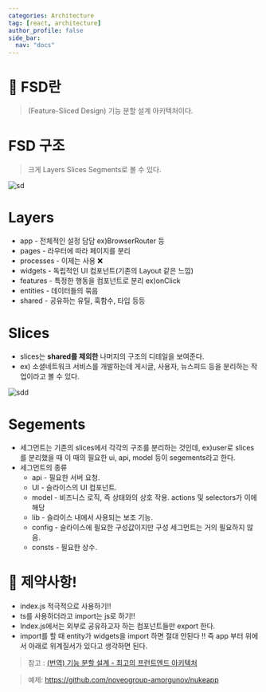 ```yaml
---
categories: Architecture
tag: [react, architecture]
author_profile: false
side_bar:
  nav: "docs"
---
```


# 🤔 FSD란

> (Feature-Sliced Design) 기능 분할 설계 아키텍처이다.

# FSD 구조

> 크게 Layers Slices Segments로 볼 수 있다.

![sd](https://github.com/chohyundon/chohyundon.github.io/assets/113508075/2ab59eac-5363-4d41-9563-52cd922af672)

# Layers

- app - 전체적인 설정 담담 ex)BrowserRouter 등
- pages - 라우터에 따라 페이지를 분리
- processes - 이제는 사용 ❌
- widgets - 독립적인 UI 컴포넌트(기존의 Layout 같은 느낌)
- features - 특정한 행동을 컴포넌트로 분리 ex)onClick
- entities - 데이터들의 묶음
- shared - 공유하는 유틸, 훅함수, 타입 등등

# Slices

- slices는 **shared를 제외한** 나머지의 구조의 디테일을 보여준다.
- ex) 소셜네트워크 서비스를 개발하는데 게시글, 사용자, 뉴스피드 등을 분리하는 작업이라고 볼 수 있다.

![sdd](https://github.com/chohyundon/chohyundon.github.io/assets/113508075/39966b60-170f-48c2-84c5-e33421c7f092)

# Segements

- 세그먼트는 기존의 slices에서 각각의 구조를 분리하는 것인데, ex)user로 slices를 분리했을 때 이 때의 필요한 ui, api, model 등이 segements라고 한다.
- 세그먼트의 종류
  - api - 필요한 서버 요청.
  - UI - 슬라이스의 UI 컴포넌트.
  - model - 비즈니스 로직, 즉 상태와의 상호 작용. actions 및 selectors가 이에 해당
  - lib - 슬라이스 내에서 사용되는 보조 기능.
  - config - 슬라이스에 필요한 구성값이지만 구성 세그먼트는 거의 필요하지 않음.
  - consts - 필요한 상수.

# 📣 제약사항!

- index.js 적극적으로 사용하기!!
- ts를 사용하더라고 import는 js로 하기!!
- Index.js에서는 외부로 공유하고자 하는 컴포넌트들만 export 한다.
- import를 할 때 entity가 widgets을 import 하면 절대 안된다 !! 즉 app 부터 위에서 아래로 위계질서가 있다고 생각하면 된다.

> 참고 : [(번역) 기능 분할 설계 - 최고의 프런트엔드 아키텍처](https://emewjin.github.io/feature-sliced-design/?utm_source=substack&utm_medium=email)

> 예제: https://github.com/noveogroup-amorgunov/nukeapp
